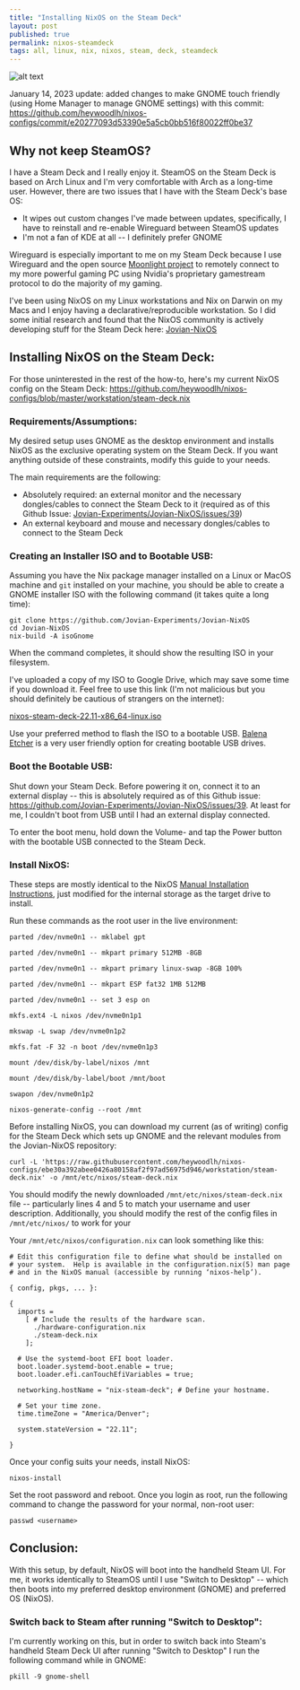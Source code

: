 ```yaml
---
title: "Installing NixOS on the Steam Deck"
layout: post
published: true
permalink: nixos-steamdeck 
tags: all, linux, nix, nixos, steam, deck, steamdeck
---
```


![alt text](../images/steam-deck.gif "Steam Deck booting NixOS")

January 14, 2023 update: added changes to make GNOME touch friendly (using Home Manager to manage GNOME settings) with this commit: https://github.com/heywoodlh/nixos-configs/commit/e20277093d53390e5a5cb0bb516f80022ff0be37

## Why not keep SteamOS? 

I have a Steam Deck and I really enjoy it. SteamOS on the Steam Deck is based on Arch Linux and I'm very comfortable with Arch as a long-time user. However, there are two issues that I have with the Steam Deck's base OS:
- It wipes out custom changes I've made between updates, specifically, I have to reinstall and re-enable Wireguard between SteamOS updates
- I'm not a fan of KDE at all -- I definitely prefer GNOME

Wireguard is especially important to me on my Steam Deck because I use Wireguard and the open source [Moonlight project](https://github.com/moonlight-stream) to remotely connect to my more powerful gaming PC using Nvidia's proprietary gamestream protocol to do the majority of my gaming. 

I've been using NixOS on my Linux workstations and Nix on Darwin on my Macs and I enjoy having a declarative/reproducible workstation. So I did some initial research and found that the NixOS community is actively developing stuff for the Steam Deck here: [Jovian-NixOS](https://github.com/Jovian-Experiments/Jovian-NixOS)

## Installing NixOS on the Steam Deck:

For those uninterested in the rest of the how-to, here's my current NixOS config on the Steam Deck: https://github.com/heywoodlh/nixos-configs/blob/master/workstation/steam-deck.nix

### Requirements/Assumptions:

My desired setup uses GNOME as the desktop environment and installs NixOS as the exclusive operating system on the Steam Deck. If you want anything outside of these constraints, modify this guide to your needs.

The main requirements are the following:
- Absolutely required: an external monitor and the necessary dongles/cables to connect the Steam Deck to it (required as of this Github Issue: [Jovian-Experiments/Jovian-NixOS/issues/39](https://github.com/Jovian-Experiments/Jovian-NixOS/issues/39))
- An external keyboard and mouse and necessary dongles/cables to connect to the Steam Deck

### Creating an Installer ISO and to Bootable USB:

Assuming you have the Nix package manager installed on a Linux or MacOS machine and `git` installed on your machine, you should be able to create a GNOME installer ISO with the following command (it takes quite a long time):

```
git clone https://github.com/Jovian-Experiments/Jovian-NixOS
cd Jovian-NixOS
nix-build -A isoGnome
```

When the command completes, it should show the resulting ISO in your filesystem. 

I've uploaded a copy of my ISO to Google Drive, which may save some time if you download it. Feel free to use this link (I'm not malicious but you should definitely be cautious of strangers on the internet):

[nixos-steam-deck-22.11-x86_64-linux.iso](https://drive.google.com/file/d/1veXUlM-48ODxdnmRZ5YnaHS6jQefu_3m/view?usp=sharing)

Use your preferred method to flash the ISO to a bootable USB. [Balena Etcher](https://www.balena.io/etcher/) is a very user friendly option for creating bootable USB drives.

### Boot the Bootable USB:

Shut down your Steam Deck. Before powering it on, connect it to an external display -- this is absolutely required as of this Github issue: https://github.com/Jovian-Experiments/Jovian-NixOS/issues/39. At least for me, I couldn't boot from USB until I had an external display connected.

To enter the boot menu, hold down the Volume- and tap the Power button with the bootable USB connected to the Steam Deck.

### Install NixOS:

These steps are mostly identical to the NixOS [Manual Installation Instructions](https://nixos.org/manual/nixos/unstable/index.html#sec-installation-manual), just modified for the internal storage as the target drive to install.

Run these commands as the root user in the live environment:

```
parted /dev/nvme0n1 -- mklabel gpt

parted /dev/nvme0n1 -- mkpart primary 512MB -8GB

parted /dev/nvme0n1 -- mkpart primary linux-swap -8GB 100%

parted /dev/nvme0n1 -- mkpart ESP fat32 1MB 512MB

parted /dev/nvme0n1 -- set 3 esp on

mkfs.ext4 -L nixos /dev/nvme0n1p1

mkswap -L swap /dev/nvme0n1p2

mkfs.fat -F 32 -n boot /dev/nvme0n1p3

mount /dev/disk/by-label/nixos /mnt

mount /dev/disk/by-label/boot /mnt/boot

swapon /dev/nvme0n1p2

nixos-generate-config --root /mnt
```

Before installing NixOS, you can download my current (as of writing) config for the Steam Deck which sets up GNOME and the relevant modules from the Jovian-NixOS repository:

```
curl -L 'https://raw.githubusercontent.com/heywoodlh/nixos-configs/ebe30a392abee0426a80158af2f97ad56975d946/workstation/steam-deck.nix' -o /mnt/etc/nixos/steam-deck.nix
```

You should modify the newly downloaded `/mnt/etc/nixos/steam-deck.nix` file -- particularly lines 4 and 5 to match your username and user description. Additionally, you should modify the rest of the config files in `/mnt/etc/nixos/` to work for your 

Your `/mnt/etc/nixos/configuration.nix` can look something like this:

```
# Edit this configuration file to define what should be installed on
# your system.  Help is available in the configuration.nix(5) man page
# and in the NixOS manual (accessible by running ‘nixos-help’).

{ config, pkgs, ... }:

{
  imports =
    [ # Include the results of the hardware scan.
      ./hardware-configuration.nix
      ./steam-deck.nix
    ];

  # Use the systemd-boot EFI boot loader.
  boot.loader.systemd-boot.enable = true;
  boot.loader.efi.canTouchEfiVariables = true;

  networking.hostName = "nix-steam-deck"; # Define your hostname.

  # Set your time zone.
  time.timeZone = "America/Denver";

  system.stateVersion = "22.11";

}
```

Once your config suits your needs, install NixOS:

```
nixos-install
```

Set the root password and reboot. Once you login as root, run the following command to change the password for your normal, non-root user:

```
passwd <username>
```

## Conclusion:

With this setup, by default, NixOS will boot into the handheld Steam UI. For me, it works identically to SteamOS until I use "Switch to Desktop" -- which then boots into my preferred desktop environment (GNOME) and preferred OS (NixOS).

### Switch back to Steam after running "Switch to Desktop": 

I'm currently working on this, but in order to switch back into Steam's handheld Steam Deck UI after running "Switch to Desktop" I run the following command while in GNOME:

```
pkill -9 gnome-shell
```
